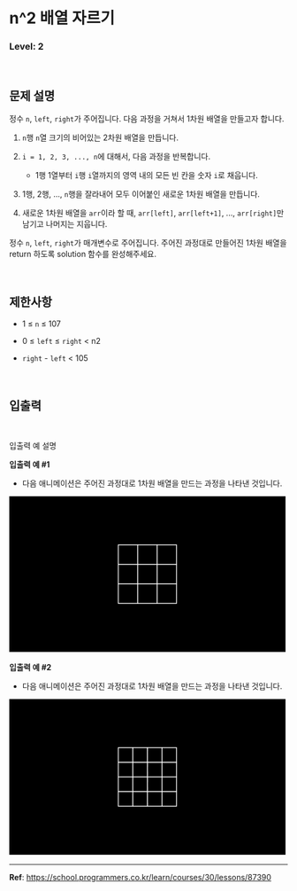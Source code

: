 # n^2 배열 자르기

### Level: 2

<br>

## 문제 설명

정수 `n`, `left`, `right`가 주어집니다. 다음 과정을 거쳐서 1차원 배열을 만들고자 합니다.

1. `n`행 `n`열 크기의 비어있는 2차원 배열을 만듭니다.

2. `i = 1, 2, 3, ..., n`에 대해서, 다음 과정을 반복합니다.
    - 1행 1열부터 `i`행 `i`열까지의 영역 내의 모든 빈 칸을 숫자 `i`로 채웁니다.

3. 1행, 2행, ..., `n`행을 잘라내어 모두 이어붙인 새로운 1차원 배열을 만듭니다.

4. 새로운 1차원 배열을 `arr`이라 할 때, `arr[left]`, `arr[left+1]`, ..., `arr[right]`만 남기고 나머지는 지웁니다.

정수 `n`, `left`, `right`가 매개변수로 주어집니다. 주어진 과정대로 만들어진 1차원 배열을 return 하도록 solution 함수를 완성해주세요.

<br>

## 제한사항

- 1 ≤ `n` ≤ 107

- 0 ≤ `left` ≤ `right` < n2

- `right` - `left` < 105

<br>

## 입출력

<br>

입출력 예 설명

**입출력 예 #1**

- 다음 애니메이션은 주어진 과정대로 1차원 배열을 만드는 과정을 나타낸 것입니다.

<img src="./FlattenedFills_ex1.gif" style="width: 500px" alt="FlattenedFills_ex1" />

**입출력 예 #2**

- 다음 애니메이션은 주어진 과정대로 1차원 배열을 만드는 과정을 나타낸 것입니다.

<img src="./FlattenedFills_ex2.gif" style="width: 500px" alt="FlattenedFills_ex2" />

---

**Ref**: https://school.programmers.co.kr/learn/courses/30/lessons/87390